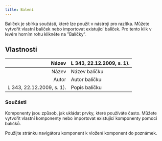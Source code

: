 ```yaml
---
title: Balení
---
```


Balíček je sbírka součástí, které lze použít v nástroji pro razítka. Můžete vytvořit vlastní balíček nebo importovat existující balíček. Pro tento klik v levém horním rohu klikněte na "Balíčky".

## Vlastnosti

|                                                                                     Název | L 343, 22.12.2009, s. 1). |
| ----------------------------------------------------------------------------------------: | :---------------------------------------------------------------------------------------- |
|                                                                                     Název | Název balíčku                                                                             |
|                                                                                     Autor | Autor balíčku                                                                             |
| L 343, 22.12.2009, s. 1). | Popis balíčku                                                                             |

### Součásti

Komponenty jsou způsob, jak ukládat prvky, které používáte často. Můžete vytvořit vlastní komponenty nebo importovat existující komponenty pomocí balíčků.

Použijte stránku navigátoru komponent k vložení komponent do poznámek.
